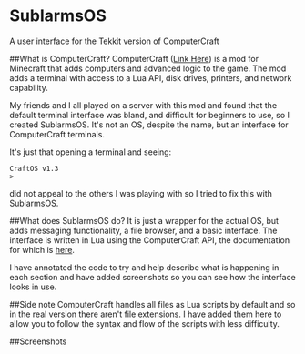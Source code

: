 # SublarmsOS
A user interface for the Tekkit version of ComputerCraft

##What is ComputerCraft?
ComputerCraft ([Link Here](http://www.computercraft.info/)) is a mod for Minecraft that adds computers and advanced logic to the game. The mod adds a terminal with access to a Lua API, disk drives, printers, and network capability.

My friends and I all played on a server with this mod and found that the default terminal interface was bland, and difficult for beginners to use, so I created SublarmsOS. It's not an OS, despite the name, but an interface for ComputerCraft terminals.

It's just that opening a terminal and seeing:
```
CraftOS v1.3
>
```
did not appeal to the others I was playing with so I tried to fix this with SublarmsOS.

##What does SublarmsOS do?
It is just a wrapper for the actual OS, but adds messaging functionality, a file browser, and a basic interface. The interface is written in Lua using the ComputerCraft API, the documentation for which is [here](http://www.computercraft.info/wiki/Main_Page).

I have annotated the code to try and help describe what is happening in each section and have added screenshots so you can see how the interface looks in use.

##Side note
ComputerCraft handles all files as Lua scripts by default and so in the real version there aren't file extensions. I have added them here to allow you to follow the syntax and flow of the scripts with less difficulty.

##Screenshots
